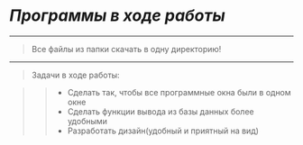 # _Программы в ходе работы_
---
>Все файлы из папки скачать в одну директорию!
---
>Задачи в ходе работы:

>>* Сделать так, чтобы все программные окна были в одном окне
>>* Сделать функции вывода из базы данных более удобными
>>* Разработать дизайн(удобный и приятный на вид)